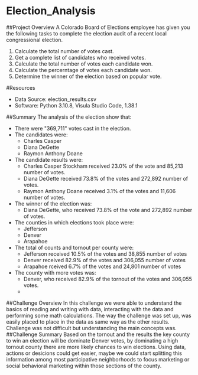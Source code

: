 # Election_Analysis

##Project Overview
A Colorado Board of Elections employee has given you the following tasks to complete the election audit of a recent local congressional election.

1. Calculate the total number of votes cast.
2. Get a complete list of candidates who received votes.
3. Calculate the total number of votes each candidate won.
4. Calculate the percerntage of votes each candidate won.
5. Determine the winner of the election based on popular vote. 

#Resources
- Data Source: election_results.csv
- Software: Python 3.10.8, Visula Studio Code, 1.38.1

##Summary 
The analysis of the election show that:
- There were "369,711" votes cast in the election.
- The candidates were:
  -  Charles Casper
  -  Diana DeGette
  -  Raymon Anthony Doane
- The candidate results were:
  - Charles Casper Stockham received 23.0% of the vote and 85,213 number of votes.
  - Diana DeGette received 73.8% of the votes and 272,892 number of votes.
  - Raymon Anthony Doane received 3.1% of the votes and 11,606 number of votes.
- The winner of the election was:
  - Diana DeGette, who received 73.8% of the vote and 272,892 number of votes.
- The counties in which elections took place were:
  - Jefferson
  - Denver
  - Arapahoe
- The total of counts and tornout per county were:
  - Jefferson received 10.5% of the votes and 38,855 number of votes
  - Denver received 82.9% of the votes and 306,055 number of votes
  - Arapahoe rceived 6.7% of the votes and 24,801 number of votes
- The county with more votes was: 
  - Denver, who received 82.9% of the tornout of the votes and 306,055 votes.
  - 
##Challenge Overview
In this challenge we were able to understand the basics of reading and writing with data, interacting with the data and performing some math calculations. 
The way the challenge was set up, was easily placed to place in the data as same way as the other results. Challenge was not difficult but understanding the main concepts was. 
##Challenge Summary
Based on the tornout and the results the key county to win an election will be dominate Denver votes, by dominating a high tornout county there are more likely chances to win elections. 
Using data, actions or desicions could get easier, maybe we could start splitting this information among most participative neighborhoods to focus marketing or social behavioral marketing within those sections of the county. 
